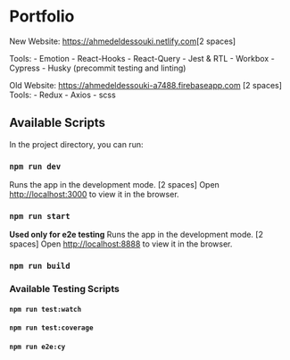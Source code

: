 # Portfolio

New Website: <https://ahmedeldessouki.netlify.com>[2 spaces]

Tools:
      - Emotion
      - React-Hooks
      - React-Query
      - Jest & RTL
      - Workbox
      - Cypress
      - Husky (precommit testing and linting)

Old Website: <https://ahmedeldessouki-a7488.firebaseapp.com>
[2 spaces]
Tools:
      - Redux
      - Axios
      - scss

## Available Scripts

In the project directory, you can run:

### `npm run dev`

Runs the app in the development mode.
[2 spaces]
Open [http://localhost:3000](http://localhost:3000) to view it in the browser.

### `npm run start`

**Used only for e2e testing**
Runs the app in the development mode.
[2 spaces]
Open [http://localhost:8888](http://localhost:8888) to view it in the browser.

### `npm run build`

### Available Testing Scripts

#### `npm run test:watch`

#### `npm run test:coverage`

#### `npm run e2e:cy`
